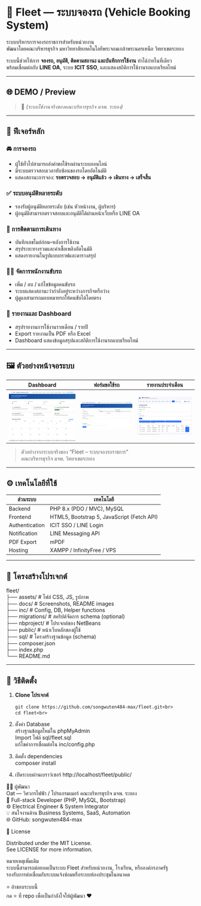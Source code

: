 # 🚗 Fleet — ระบบจองรถ (Vehicle Booking System)

ระบบบริหารการจองรถราชการสำหรับหน่วยงาน  
พัฒนาโดยคณะบริหารธุรกิจ มหาวิทยาลัยเทคโนโลยีพระจอมเกล้าพระนครเหนือ วิทยาเขตระยอง  

ระบบนี้ช่วยให้การ **จองรถ, อนุมัติ, ติดตามสถานะ และบันทึกการใช้งาน** ทำได้ง่ายในที่เดียว  
พร้อมเชื่อมต่อกับ **LINE OA**, ระบบ **ICIT SSO**, และแสดงสถิติการใช้งานรถแบบเรียลไทม์  

---

## 🌐 DEMO / Preview
> 🔗 
> *(ระบบใช้งานจริงของคณะบริหารธุรกิจ มจพ. ระยอง)*

---

## 🧩 ฟีเจอร์หลัก

### 🚘 การจองรถ
- ผู้ใช้ทั่วไปสามารถส่งคำขอใช้รถผ่านระบบออนไลน์  
- มีระบบตรวจสอบเวลาทับซ้อนของรถโดยอัตโนมัติ  
- แสดงสถานะการจอง: **รอตรวจสอบ → อนุมัติแล้ว → เดินทาง → เสร็จสิ้น**

### ✅ ระบบอนุมัติหลายระดับ
- รองรับผู้อนุมัติหลายระดับ (เช่น หัวหน้างาน, ผู้บริหาร)  
- ผู้อนุมัติสามารถตรวจสอบและอนุมัติได้ผ่านหน้าเว็บหรือ LINE OA  

### 🧭 การติดตามการเดินทาง
- บันทึกเลขไมล์ก่อน–หลังการใช้งาน  
- สรุประยะทางรวมและค่าเชื้อเพลิงอัตโนมัติ  
- แสดงรายงานในรูปแบบกราฟและตารางสรุป  

### 👨‍✈️ จัดการพนักงานขับรถ
- เพิ่ม / ลบ / แก้ไขข้อมูลคนขับรถ  
- ระบบแสดงสถานะว่ากำลังอยู่ระหว่างภารกิจหรือว่าง  
- ผู้ดูแลสามารถมอบหมายรถให้คนขับได้โดยตรง  

### 🧾 รายงานและ Dashboard
- สรุปรายงานการใช้งานรายเดือน / รายปี  
- Export รายงานเป็น PDF หรือ Excel  
- Dashboard แสดงข้อมูลสรุปและสถิติการใช้งานรถแบบเรียลไทม์  

---

## 🖼️ ตัวอย่างหน้าจอระบบ

| Dashboard | ฟอร์มขอใช้รถ | รายงานประจำเดือน |
|------------|----------------|--------------------|
| ![Dashboard](docs/dashboard.png) | ![Form](docs/form.png) | ![Report](docs/report.png) |

> ตัวอย่างจากระบบจริงของ “Fleet – ระบบจองรถราชการ”  
> คณะบริหารธุรกิจ มจพ. วิทยาเขตระยอง

---

## ⚙️ เทคโนโลยีที่ใช้

| ส่วนระบบ | เทคโนโลยี |
|------------|------------|
| Backend | PHP 8.x (PDO / MVC), MySQL |
| Frontend | HTML5, Bootstrap 5, JavaScript (Fetch API) |
| Authentication | ICIT SSO / LINE Login |
| Notification | LINE Messaging API |
| PDF Export | mPDF |
| Hosting | XAMPP / InfinityFree / VPS |

---

## 🧭 โครงสร้างโปรเจกต์

fleet/ <br>
├── assets/ # ไฟล์ CSS, JS, รูปภาพ <br>
├── docs/ # Screenshots, README images <br>
├── inc/ # Config, DB, Helper functions <br>
├── migrations/ # สคริปต์จัดการ schema (optional) <br>
├── nbproject/ # โปรเจกต์ของ NetBeans<br>
├── public/ # หน้าเว็บหลักของผู้ใช้<br>
├── sql/ # โครงสร้างฐานข้อมูล (schema)<br>
├── composer.json<br>
├── index.php<br>
└── README.md<br>


---

## 🚀 วิธีติดตั้ง<br>

1. **Clone โปรเจกต์**<br>
   ```bash<br>
   git clone https://github.com/songwuten484-max/fleet.git<br>
   cd fleet<br>
   
2. ตั้งค่า Database<br>
สร้างฐานข้อมูลใหม่ใน phpMyAdmin<br>
Import ไฟล์ sql/fleet.sql<br>
แก้ไขค่าการเชื่อมต่อใน inc/config.php<br>

3. ติดตั้ง dependencies<br>
   composer install<br>
4. เปิดระบบผ่านเบราว์เซอร์ http://localhost/fleet/public/<br>

👨‍💻 ผู้พัฒนา<br>
Oat — วิศวกรไฟฟ้า / โปรแกรมเมอร์ คณะบริหารธุรกิจ มจพ. ระยอง<br>
💼 Full-stack Developer (PHP, MySQL, Bootstrap)<br>
⚙️ Electrical Engineer & System Integrator<br>
💡 สนใจงานด้าน Business Systems, SaaS, Automation<br>
🌐 GitHub: songwuten484-max<br>

📄 License<br>

Distributed under the MIT License.<br>
See LICENSE for more information.<br>

หมายเหตุเพิ่มเติม<br>
ระบบนี้สามารถต่อยอดเป็นระบบ Fleet สำหรับหน่วยงาน, โรงเรียน, หรือองค์กรภาครัฐ<br>
รองรับการต่อเชื่อมกับระบบแจ้งซ่อมหรือระบบห้องประชุมในอนาคต<br>

⭐ ถ้าชอบระบบนี้<br>
กด ⭐ ที่ repo เพื่อเป็นกำลังใจให้ผู้พัฒนา ❤️<br>

